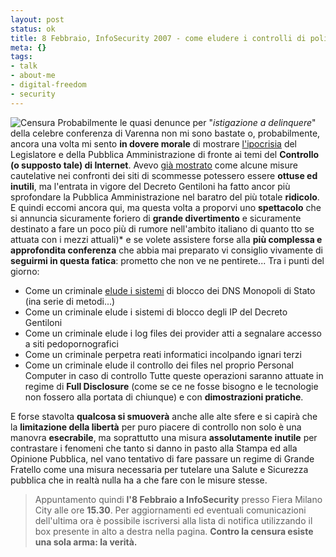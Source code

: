 ```yaml
--- 
layout: post
status: ok
title: 8 Febbraio, InfoSecurity 2007 - come eludere i controlli di polizia
meta: {}
tags: 
- talk
- about-me
- digital-freedom
- security
---
```

![Censura](http://fast.mgpf.it/banner_censura.png)
Probabilmente le quasi denunce per "*istigazione a delinquere*" della celebre conferenza di Varenna non mi sono bastate o, probabilmente, ancora una volta mi sento **in dovere morale** di mostrare [l'ipocrisia](http://www.lastknight.com/2006/10/16/censura-13-quando-gli-ignoranti-siedono-in-cassazione-e-in-governo/) del Legislatore e della Pubblica Amministrazione di fronte ai temi del **Controllo (o supposto tale) di Internet**.
Avevo [già mostrato](http://www.lastknight.com/2006/02/28/censura-basta-togliere-www/) come alcune misure cautelative nei confronti dei siti di scommesse potessero essere **ottuse ed inutili**, ma l'entrata in vigore del Decreto Gentiloni ha fatto ancor più sprofondare la Pubblica Amministrazione nel baratro del più totale **ridicolo**.
E quindi eccomi ancora qui, ma questa volta a proporvi uno **spettacolo** che si annuncia sicuramente foriero di **grande divertimento** e sicuramente destinato a fare un poco più di rumore nell'ambito italiano di quanto tto se attuata con i mezzi attuali)* e se volete assistere forse alla **più complessa e approfondita conferenza** che abbia mai preparato vi consiglio vivamente di **seguirmi in questa fatica**: prometto che non ve ne pentirete...
Tra i punti del giorno:  
* Come un criminale [elude i sistemi](http://www.lastknight.com/2006/02/28/censura-basta-togliere-www/) di blocco dei DNS Monopoli di Stato (ina serie di metodi...)
* Come un criminale elude i sistemi di blocco degli IP del Decreto Gentiloni
* Come un criminale elude i log files dei provider  atti a segnalare accesso a siti pedopornografici
* Come un criminale perpetra reati informatici incolpando ignari terzi
* Come un criminale elude il controllo dei files nel proprio Personal Computer in caso di controllo
Tutte queste operazioni saranno attuate in regime di **Full Disclosure** (come se ce ne fosse bisogno e le tecnologie non fossero alla portata di chiunque) e con **dimostrazioni pratiche**.  
 
E forse stavolta **qualcosa si smuoverà** anche alle alte sfere e si capirà che la **limitazione della libertà** per puro piacere di controllo non solo è una manovra **esecrabile**, ma soprattutto una misura **assolutamente inutile** per contrastare i fenomeni che tanto si danno in pasto alla Stampa ed alla Opinione Pubblica, nel vano tentativo di fare passare un regime di Grande Fratello come una misura necessaria per tutelare una Salute e Sicurezza pubblica che in realtà nulla ha a che fare con le misure stesse.
> Appuntamento quindi **l'8 Febbraio a InfoSecurity** presso Fiera Milano City alle ore **15.30**. Per aggiornamenti ed eventuali comunicazioni dell'ultima ora è possibile iscriversi alla lista di notifica utilizzando il box presente in alto a destra nella pagina.
**Contro la censura esiste una sola arma: la verità.** 
